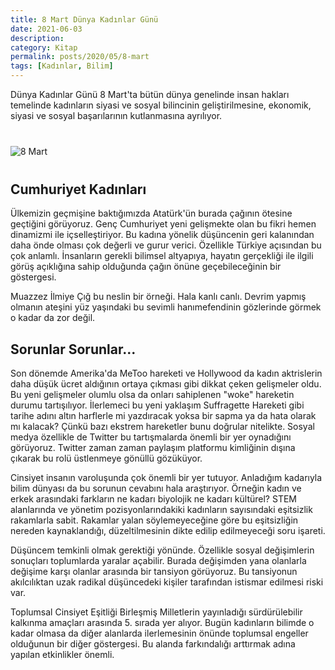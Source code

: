 ```yaml
---
title: 8 Mart Dünya Kadınlar Günü
date: 2021-06-03
description: 
category: Kitap
permalink: posts/2020/05/8-mart
tags: [Kadınlar, Bilim]
---
```


Dünya Kadınlar Günü 8 Mart'ta bütün dünya genelinde insan hakları temelinde kadınların siyasi ve sosyal bilincinin geliştirilmesine, ekonomik, siyasi ve sosyal başarılarının kutlanmasına ayrılıyor.

<div class="row" style="margin-bottom: 2.5rem; margin-top: 2.5rem;">
   <div class="ten columns"><img class="u-max-full-width" src="https://tozbulut.github.io/images/8march.jpg" alt="8 Mart"></div>
   <div class="two column"></div>
</div>

## Cumhuriyet Kadınları

Ülkemizin geçmişine baktığımızda Atatürk'ün burada çağının ötesine geçtiğini görüyoruz. Genç Cumhuriyet yeni gelişmekte olan bu fikri hemen dinamizmi ile içselleştiriyor. Bu kadına yönelik düşüncenin geri kalanından daha önde olması çok değerli ve gurur verici. Özellikle Türkiye açısından bu çok anlamlı. İnsanların gerekli bilimsel altyapıya, hayatın gerçekliği ile ilgili görüş açıklığına sahip olduğunda çağın önüne geçebileceğinin bir göstergesi.

Muazzez İlmiye Çığ bu neslin bir örneği. Hala kanlı canlı. Devrim yapmış olmanın ateşini yüz yaşındaki bu sevimli hanımefendinin gözlerinde görmek o kadar da zor değil.

## Sorunlar Sorunlar...

Son dönemde Amerika'da MeToo hareketi ve Hollywood da kadın aktrislerin daha düşük ücret aldığının ortaya çıkması gibi dikkat çeken gelişmeler oldu. Bu yeni gelişmeler olumlu olsa da onları sahiplenen "woke" hareketin durumu tartışılıyor. İlerlemeci bu yeni yaklaşım Suffragette Hareketi gibi tarihe adını altın harflerle mi yazdıracak yoksa bir sapma ya da hata olarak mı kalacak? Çünkü bazı ekstrem hareketler bunu doğrular nitelikte. Sosyal medya özellikle de Twitter bu tartışmalarda önemli bir yer oynadığını görüyoruz. Twitter zaman zaman paylaşım platformu kimliğinin dışına çıkarak bu rolü üstlenmeye gönüllü gözüküyor.

Cinsiyet insanın varoluşunda çok önemli bir yer tutuyor. Anladığım kadarıyla bilim dünyası da bu sorunun cevabını hala araştırıyor. Örneğin kadın ve erkek arasındaki farkların ne kadarı biyolojik ne kadarı kültürel? STEM alanlarında ve yönetim pozisyonlarındakiki kadınların sayısındaki eşitsizlik rakamlarla sabit. Rakamlar yalan söylemeyeceğine göre bu eşitsizliğin nereden kaynaklandığı, düzeltilmesinin dikte edilip edilmeyeceği soru işareti.

Düşüncem temkinli olmak gerektiği yönünde. Özellikle sosyal değişimlerin sonuçları toplumlarda yaralar açabilir. Burada değişimden yana olanlarla değişime karşı olanlar arasında bir tansiyon görüyoruz. Bu tansiyonun akılcılıktan uzak radikal düşüncedeki kişiler tarafından istismar edilmesi riski var.

Toplumsal Cinsiyet Eşitliği Birleşmiş Milletlerin yayınladığı sürdürülebilir kalkınma amaçları arasında 5. sırada yer alıyor. Bugün kadınların bilimde o kadar olmasa da diğer alanlarda ilerlemesinin önünde toplumsal engeller olduğunun bir diğer göstergesi. Bu alanda farkındalığı arttırmak adına yapılan etkinlikler önemli.

